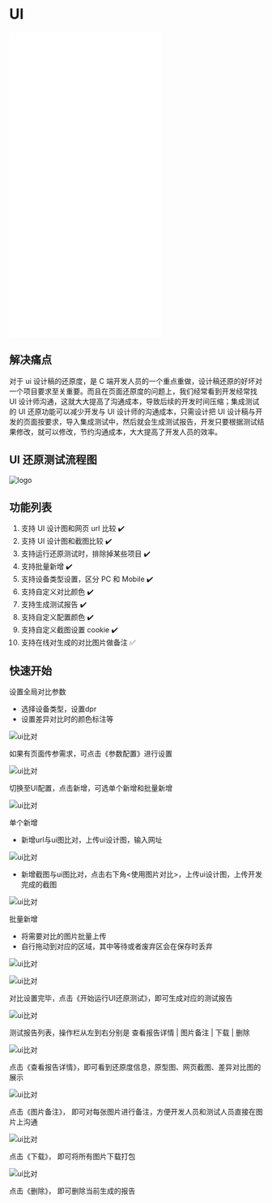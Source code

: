 # UI

<iframe src="//player.bilibili.com/player.html?aid=207491379&bvid=BV1dh411i77h&cid=392185194&page=1"  scrolling="no" border="0" frameborder="no" framespacing="0"  height="600"  style=”width: 100%;height: 500px; max-width: 100%;align:center;padding:20px 0;”> </iframe>

## 解决痛点

对于 ui 设计稿的还原度，是 C 端开发人员的一个重点重做，设计稿还原的好坏对一个项目要求至关重要。而且在页面还原度的问题上，我们经常看到开发经常找 UI 设计师沟通，这就大大提高了沟通成本，导致后续的开发时间压缩；集成测试的 UI 还原功能可以减少开发与 UI 设计师的沟通成本，只需设计把 UI 设计稿与开发的页面按要求，导入集成测试中，然后就会生成测试报告，开发只要根据测试结果修改，就可以修改，节约沟通成本，大大提高了开发人员的效率。

## UI 还原测试流程图

![logo](../img/ui.png)

## 功能列表

1.  支持 UI 设计图和网页 url 比较 :heavy_check_mark:
2.  支持 UI 设计图和截图比较 :heavy_check_mark:
3.  支持运行还原测试时，排除掉某些项目 :heavy_check_mark:
4.  支持批量新增 :heavy_check_mark:
5.  支持设备类型设置，区分 PC 和 Mobile :heavy_check_mark:
6.  支持自定义对比颜色 :heavy_check_mark:
7.  支持生成测试报告 :heavy_check_mark:
8.  支持自定义配置颜色 :heavy_check_mark:
9.  支持自定义截图设置 cookie :heavy_check_mark:
10. 支持在线对生成的对比图片做备注 :white_check_mark:

## 快速开始

设置全局对比参数
+ 选择设备类型，设置dpr
+ 设置差异对比时的颜色标注等

![ui比对](../img/ui/01.png '::etest-col-8')

如果有页面传参需求，可点击《参数配置》进行设置

![ui比对](../img/ui/02.png '::etest-col-8')

切换至UI配置，点击新增，可选单个新增和批量新增

![ui比对](../img/ui/03.png '::etest-col-8')

单个新增
+ 新增url与ui图比对，上传ui设计图，输入网址

![ui比对](../img/ui/04.png '::etest-col-8')

+ 新增截图与ui图比对，点击右下角<使用图片对比>，上传ui设计图，上传开发完成的截图

![ui比对](../img/ui/05.png '::etest-col-8')

批量新增
+ 将需要对比的图片批量上传
+ 自行拖动到对应的区域，其中等待或者废弃区会在保存时丢弃

![ui比对](../img/ui/06.png '::etest-col-8')

![ui比对](../img/ui/07.png '::etest-col-8')

对比设置完毕，点击《开始运行UI还原测试》，即可生成对应的测试报告

![ui比对](../img/ui/08.png '::etest-col-8')

测试报告列表，操作栏从左到右分别是 查看报告详情 | 图片备注 | 下载 | 删除

![ui比对](../img/ui/09.png '::etest-col-8')

点击《查看报告详情》，即可看到还原度信息，原型图、网页截图、差异对比图的展示

![ui比对](../img/ui/10.png '::etest-col-8')

点击《图片备注》， 即可对每张图片进行备注，方便开发人员和测试人员直接在图片上沟通

![ui比对](../img/ui/11.png '::etest-col-8')

点击《下载》， 即可将所有图片下载打包

![ui比对](../img/ui/12.png '::etest-col-8')

点击《删除》， 即可删除当前生成的报告